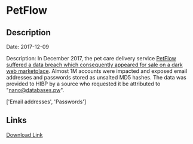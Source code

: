 # PetFlow

## Description

Date: 2017-12-09

Description:
In December 2017, the pet care delivery service <a href="https://techcrunch.com/2019/02/14/hacker-strikes-again/" target="_blank" rel="noopener">PetFlow suffered a data breach which consequently appeared for sale on a dark web marketplace</a>. Almost 1M accounts were impacted and exposed email addresses and passwords stored as unsalted MD5 hashes. The data was provided to HIBP by a source who requested it be attributed to &quot;nano@databases.pw&quot;.


['Email addresses', 'Passwords']

## Links

[Download Link](https://link-to.net/1229997/835.6015547600059/dynamic/?r=cGV0Zmxvdy5jb20=)